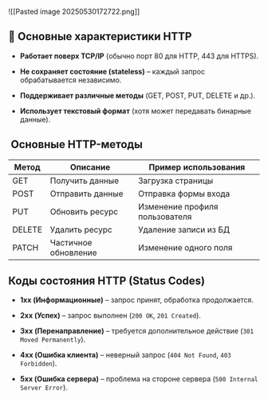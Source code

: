 ![[Pasted image 20250530172722.png]]

## 🔹 **Основные характеристики HTTP**

- **Работает поверх TCP/IP** (обычно порт 80 для HTTP, 443 для HTTPS).
    
- **Не сохраняет состояние (stateless)** – каждый запрос обрабатывается независимо.
    
- **Поддерживает различные методы** (GET, POST, PUT, DELETE и др.).
    
- **Использует текстовый формат** (хотя может передавать бинарные данные).
  
##  **Основные HTTP-методы**

|Метод|Описание|Пример использования|
|---|---|---|
|GET|Получить данные|Загрузка страницы|
|POST|Отправить данные|Отправка формы входа|
|PUT|Обновить ресурс|Изменение профиля пользователя|
|DELETE|Удалить ресурс|Удаление записи из БД|
|PATCH|Частичное обновление|Изменение одного поля|

## **Коды состояния HTTP (Status Codes)**

- **1xx (Информационные)** – запрос принят, обработка продолжается.
    
- **2xx (Успех)** – запрос выполнен (`200 OK`, `201 Created`).
    
- **3xx (Перенаправление)** – требуется дополнительное действие (`301 Moved Permanently`).
    
- **4xx (Ошибка клиента)** – неверный запрос (`404 Not Found`, `403 Forbidden`).
    
- **5xx (Ошибка сервера)** – проблема на стороне сервера (`500 Internal Server Error`).
  
